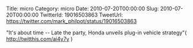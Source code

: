 Title: micro
Category: micro
Date: 2010-07-20T00:00:00
Slug: 2010-07-20T00:00:00
TwitterId: 19016503863
TweetUrl: https://twitter.com/mark_philpot/status/19016503863

"It's about time -- Late the party, Honda unveils plug-in vehicle strategy"( http://twitthis.com/ai4y7y )